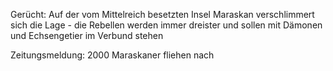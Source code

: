 Gerücht: Auf der vom Mittelreich besetzten Insel Maraskan verschlimmert sich die Lage - die Rebellen werden immer dreister und sollen mit Dämonen und Echsengetier im Verbund stehen

Zeitungsmeldung: 2000 Maraskaner fliehen nach 